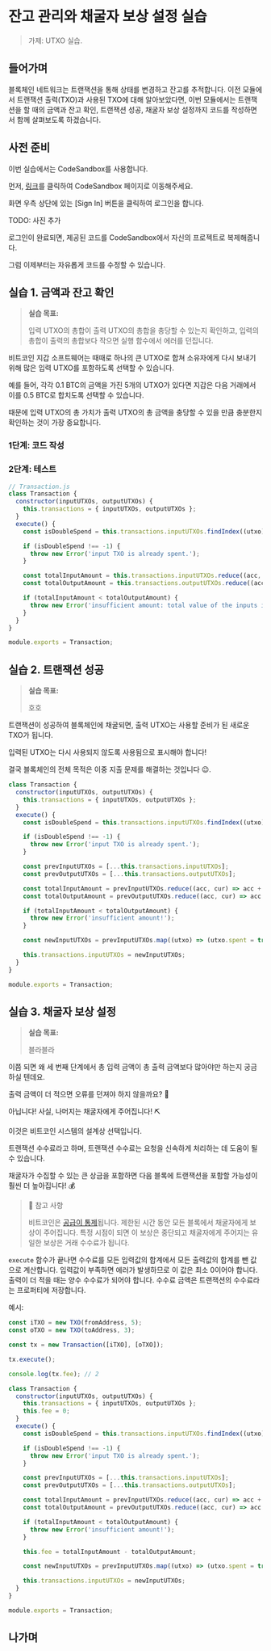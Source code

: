 # 잔고 관리와 채굴자 보상 설정 실습

> 가제: UTXO 실습.

## 들어가며

블록체인 네트워크는 트랜잭션을 통해 상태를 변경하고 잔고를 추적합니다.
이전 모듈에서 트랜잭션 출력(TXO)과 사용된 TXO에 대해 알아보았다면, 이번 모듈에서는 트랜잭션을 할 때의 금액과 잔고 확인, 트랜잭션 성공, 채굴자 보상 설정까지 코드를 작성하면서 함께 살펴보도록 하겠습니다.

## 사전 준비

이번 실습에서는 CodeSandbox를 사용합니다.

먼저, [링크](http://??)를 클릭하여 CodeSandbox 페이지로 이동해주세요.

화면 우측 상단에 있는 [Sign In] 버튼을 클릭하여 로그인을 합니다.

TODO: 사진 추가

로그인이 완료되면, 제공된 코드를 CodeSandbox에서 자신의 프로젝트로 복제해줍니다.

그럼 이제부터는 자유롭게 코드를 수정할 수 있습니다.

## 실습 1. 금액과 잔고 확인

> **실습 목표:**
>
> 입력 UTXO의 총합이 출력 UTXO의 총합을 충당할 수 있는지 확인하고, 입력의 총합이 출력의 총합보다 작으면 실행 함수에서 에러를 던집니다.

비트코인 지갑 소프트웨어는 때때로 하나의 큰 UTXO로 합쳐 소유자에게 다시 보내기 위해 많은 입력 UTXO를 포함하도록 선택할 수 있습니다.

예를 들어, 각각 0.1 BTC의 금액을 가진 5개의 UTXO가 있다면 지갑은 다음 거래에서 이를 0.5 BTC로 합치도록 선택할 수 있습니다.

때문에 입력 UTXO의 총 가치가 출력 UTXO의 총 금액을 충당할 수 있을 만큼 충분한지 확인하는 것이 가장 중요합니다.

### 1단계: 코드 작성

### 2단계: 테스트

```javascript
// Transaction.js
class Transaction {
  constructor(inputUTXOs, outputUTXOs) {
    this.transactions = { inputUTXOs, outputUTXOs };
  }
  execute() {
    const isDoubleSpend = this.transactions.inputUTXOs.findIndex((utxo) => utxo.spent === true);

    if (isDoubleSpend !== -1) {
      throw new Error('input TXO is already spent.');
    }

    const totalInputAmount = this.transactions.inputUTXOs.reduce((acc, cur) => acc + cur.amount, 0);
    const totalOutputAmount = this.transactions.outputUTXOs.reduce((acc, cur) => acc + cur.amount, 0);

    if (totalInputAmount < totalOutputAmount) {
      throw new Error('insufficient amount: total value of the inputs is less than the total value of the outputs!');
    }
  }
}

module.exports = Transaction;
```

## 실습 2. 트랜잭션 성공

> **실습 목표:**
>
> 호호

트랜잭션이 성공하여 블록체인에 채굴되면, 출력 UTXO는 사용할 준비가 된 새로운 TXO가 됩니다.

입력된 UTXO는 다시 사용되지 않도록 사용됨으로 표시해야 합니다!

결국 블록체인의 전체 목적은 이중 지출 문제를 해결하는 것입니다 😉.

```javascript
class Transaction {
  constructor(inputUTXOs, outputUTXOs) {
    this.transactions = { inputUTXOs, outputUTXOs };
  }
  execute() {
    const isDoubleSpend = this.transactions.inputUTXOs.findIndex((utxo) => utxo.spent === true);

    if (isDoubleSpend !== -1) {
      throw new Error('input TXO is already spent.');
    }

    const prevInputUTXOs = [...this.transactions.inputUTXOs];
    const prevOutputUTXOs = [...this.transactions.outputUTXOs];

    const totalInputAmount = prevInputUTXOs.reduce((acc, cur) => acc + cur.amount, 0);
    const totalOutputAmount = prevOutputUTXOs.reduce((acc, cur) => acc + cur.amount, 0);

    if (totalInputAmount < totalOutputAmount) {
      throw new Error('insufficient amount!');
    }

    const newInputUTXOs = prevInputUTXOs.map((utxo) => (utxo.spent = true));

    this.transactions.inputUTXOs = newInputUTXOs;
  }
}

module.exports = Transaction;
```

## 실습 3. 채굴자 보상 설정

> **실습 목표:**
>
> 블라블라

이쯤 되면 왜 세 번째 단계에서 총 입력 금액이 총 출력 금액보다 많아야만 하는지 궁금하실 텐데요.

출력 금액이 더 적으면 오류를 던져야 하지 않을까요? 🤔

아닙니다! 사실, 나머지는 채굴자에게 주어집니다! ⛏️

이것은 비트코인 시스템의 설계상 선택입니다.

트랜잭션 수수료라고 하며, 트랜잭션 수수료는 요청을 신속하게 처리하는 데 도움이 될 수 있습니다.

채굴자가 수집할 수 있는 큰 상금을 포함하면 다음 블록에 트랜잭션을 포함할 가능성이 훨씬 더 높아집니다! 💰

> 📖 참고 사항
>
> 비트코인은 [공급이 통제](https://en.bitcoin.it/wiki/Controlled_supply)됩니다.
> 제한된 시간 동안 모든 블록에서 채굴자에게 보상이 주어집니다.
> 특정 시점이 되면 이 보상은 중단되고 채굴자에게 주어지는 유일한 보상은 거래 수수료가 됩니다.

`execute` 함수가 끝나면 수수료를 모든 입력값의 합계에서 모든 출력값의 합계를 뺀 값으로 계산합니다.
입력값이 부족하면 에러가 발생하므로 이 값은 최소 0이어야 합니다.
출력이 더 적을 때는 양수 수수료가 되어야 합니다.
수수료 금액은 트랜잭션의 수수료라는 프로퍼티에 저장합니다.

예시:

```javascript
const iTXO = new TXO(fromAddress, 5);
const oTXO = new TXO(toAddress, 3);

const tx = new Transaction([iTXO], [oTXO]);

tx.execute();

console.log(tx.fee); // 2
```

```javascript
class Transaction {
  constructor(inputUTXOs, outputUTXOs) {
    this.transactions = { inputUTXOs, outputUTXOs };
    this.fee = 0;
  }
  execute() {
    const isDoubleSpend = this.transactions.inputUTXOs.findIndex((utxo) => utxo.spent === true);

    if (isDoubleSpend !== -1) {
      throw new Error('input TXO is already spent.');
    }

    const prevInputUTXOs = [...this.transactions.inputUTXOs];
    const prevOutputUTXOs = [...this.transactions.outputUTXOs];

    const totalInputAmount = prevInputUTXOs.reduce((acc, cur) => acc + cur.amount, 0);
    const totalOutputAmount = prevOutputUTXOs.reduce((acc, cur) => acc + cur.amount, 0);

    if (totalInputAmount < totalOutputAmount) {
      throw new Error('insufficient amount!');
    }

    this.fee = totalInputAmount - totalOutputAmount;

    const newInputUTXOs = prevInputUTXOs.map((utxo) => (utxo.spent = true));

    this.transactions.inputUTXOs = newInputUTXOs;
  }
}

module.exports = Transaction;
```

## 나가며
